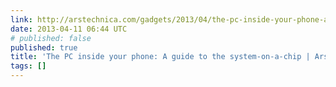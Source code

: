 ```yaml
---
link: http://arstechnica.com/gadgets/2013/04/the-pc-inside-your-phone-a-guide-to-the-system-on-a-chip/
date: 2013-04-11 06:44 UTC
# published: false
published: true
title: 'The PC inside your phone: A guide to the system-on-a-chip | Ars Technica'
tags: []
---
```



